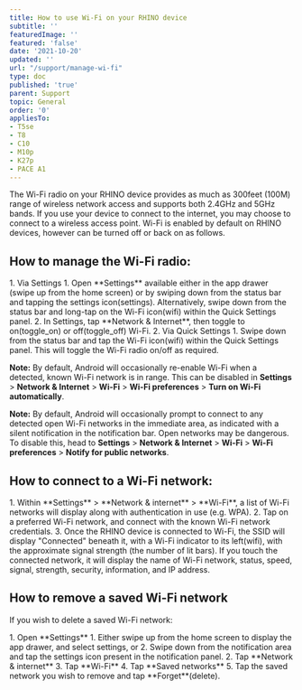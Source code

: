 ```yaml
---
title: How to use Wi-Fi on your RHINO device
subtitle: ''
featuredImage: ''
featured: 'false'
date: '2021-10-20'
updated: ''
url: "/support/manage-wi-fi"
type: doc
published: 'true'
parent: Support
topic: General
order: '0'
appliesTo:
- T5se
- T8
- C10
- M10p
- K27p
- PACE A1
---
```


The Wi-Fi radio on your RHINO device provides as much as 300feet (100M) range of wireless network access and supports both 2.4GHz and 5GHz bands. If you use your device to connect to the internet, you may choose to connect to a wireless access point. Wi-Fi is enabled by default on RHINO devices, however can be turned off or back on as follows.

## How to manage the Wi-Fi radio:

<div class="numbered-instructions" markdown="1">
1. Via Settings
  1. Open **Settings** available either in the app drawer (swipe up from the home screen) or by swiping down from the status bar and tapping the settings icon(<span class="material-icons">settings</span>). Alternatively, swipe down from the status bar and long-tap on the Wi-Fi icon(<span class="material-icons">wifi</span>) within the Quick Settings panel.
  2. In Settings, tap **Network & Internet**, then toggle to on(<span class="material-icons">toggle_on</span>) or off(<span class="material-icons">toggle_off</span>) Wi-Fi.
2. Via Quick Settings
  1. Swipe down from the status bar and tap the Wi-Fi icon(<span class="material-icons">wifi</span>) within the Quick Settings panel. This will toggle the Wi-Fi radio on/off as required.
</div>

**Note:** By default, Android will occasionally re-enable Wi-Fi when a detected, known Wi-Fi network is in range. This can be disabled in **Settings** > **Network & Internet** > **Wi-Fi** > **Wi-Fi preferences** > **Turn on Wi-Fi automatically**.

**Note:** By default, Android will occasionally prompt to connect to any detected open Wi-Fi networks in the immediate area, as indicated with a silent notification in the notification bar. Open networks may be dangerous. To disable this, head to **Settings** > **Network & Internet** > **Wi-Fi** > **Wi-Fi preferences** > **Notify for public networks**.

## How to connect to a Wi-Fi network:

<div class="numbered-instructions" markdown="1">
1. Within **Settings** > **Network & internet** > **Wi-Fi**, a list of Wi-Fi networks will display along with authentication in use (e.g. WPA).
2. Tap on a preferred Wi-Fi network, and connect with the known Wi-Fi network credentials.
3. Once the RHINO device is connected to Wi-Fi, the SSID will display "Connected" beneath it, with a Wi-Fi indicator to its left(<span class="material-icons">wifi</span>), with the approximate signal strength (the number of lit bars). If you touch the connected network, it will display the name of Wi-Fi network, status, speed, signal, strength, security, information, and IP address.  
</div>

## How to remove a saved Wi-Fi network

If you wish to delete a saved Wi-Fi network:
<div class="numbered-instructions" markdown="1">
1. Open **Settings**
  1. Either swipe up from the home screen to display the app drawer, and select settings, or
  2. Swipe down from the notification area and tap the settings icon present in the notification panel.
2. Tap **Network & internet**
3. Tap **Wi-Fi**
4. Tap **Saved networks**
5. Tap the saved network you wish to remove and tap **Forget**(<span class="material-icons">delete</span>).
</div>
